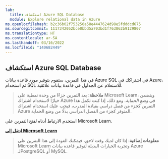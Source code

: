 ```yaml
---
lab:
  title: استكشاف Azure SQL Database
  module: Explore relational data in Azure
ms.openlocfilehash: b2c36b02f753250a58e4447624d98e5fdddcd675
ms.sourcegitcommit: 1117342052bce0bbd5a703bd1f763862b9129807
ms.translationtype: HT
ms.contentlocale: ar-SA
ms.lasthandoff: 03/16/2022
ms.locfileid: "140682449"
---
```

## <a name="explore-azure-sql-database"></a>استكشاف Azure SQL Database

في هذا التمرين، ستقوم بتوفير مورد قاعدة بيانات Azure SQL في اشتراكك في Azure، ثم استخدام SQL للاستعلام عن الجداول في قاعدة بيانات علائقية.

> **ملاحظة**: يعد التمرين جزءًا من وحدة نمطية على Microsoft Learn، ويتضمن خيارًا لاستخدام اشتراك Azure في *وضع الحماية*. ومع ذلك، إذا كنت تكمل هذا التمرين كجزء من فصل دراسي بقيادة المدرب، فيجب عليك استخدام اشتراك Azure المتوفر كجزء من الفصل الدراسي بدلًا من وضع الحماية.

استخدم الارتباط أدناه لفتح التمرين على Microsoft Learn.

**[انتقل إلى Microsoft Learn](https://docs.microsoft.com/learn/modules/explore-provision-deploy-relational-database-offerings-azure/4-exercise-provision-relational-azure-data-services?pivots=azuresql#provision-an-azure-sql-database-resource)**

> **معلومات إضافية**: إذا كان لديك وقت لاحق، فيمكنك العودة إلى هذا التمرين على Microsoft Learn وتجربة الخيارات البديلة لتوفير قاعدة بيانات Azure لـPostgreSQL أو MySQL.